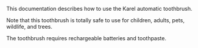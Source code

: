 This documentation describes how to use the Karel automatic
toothbrush.

Note that this toothbrush is totally safe to use for children,
adults, pets, wildlife, and trees.

The toothbrush requires rechargeable batteries and toothpaste.